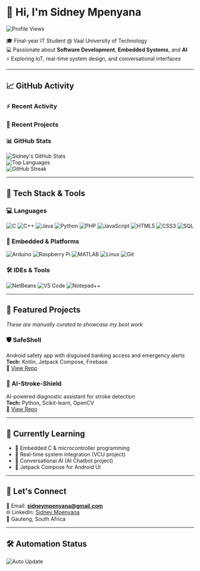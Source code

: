 # 👋 Hi, I'm Sidney Mpenyana

![Profile Views](https://komarev.com/ghpvc/?username=SIDNEY081&color=blue)

🎓 Final-year IT Student @ Vaal University of Technology  
💻 Passionate about **Software Development**, **Embedded Systems**, and **AI**  
⚡ Exploring IoT, real-time system design, and conversational interfaces  

---

## 📈 GitHub Activity

### ⚡ Recent Activity


### 🚀 Recent Projects


### 📊 GitHub Stats

![Sidney's GitHub Stats](https://github-readme-stats.vercel.app/api?username=SIDNEY081&show_icons=true&theme=radical)  
![Top Languages](https://github-readme-stats.vercel.app/api/top-langs/?username=SIDNEY081&layout=compact&langs_count=10&theme=radical)  
![GitHub Streak](https://github-readme-streak-stats.herokuapp.com/?user=SIDNEY081&theme=radical)

---

## 🔧 Tech Stack & Tools

### 💻 Languages
![C](https://img.shields.io/badge/-C-00599C?style=flat&logo=c&logoColor=white)
![C++](https://img.shields.io/badge/-C++-00599C?style=flat&logo=cpp&logoColor=white)
![Java](https://img.shields.io/badge/-Java-007396?style=flat&logo=java&logoColor=white)
![Python](https://img.shields.io/badge/-Python-3776AB?style=flat&logo=python&logoColor=white)
![PHP](https://img.shields.io/badge/-PHP-777BB4?style=flat&logo=php&logoColor=white)
![JavaScript](https://img.shields.io/badge/-JavaScript-F7DF1E?style=flat&logo=javascript&logoColor=black)
![HTML5](https://img.shields.io/badge/-HTML5-E34F26?style=flat&logo=html5&logoColor=white)
![CSS3](https://img.shields.io/badge/-CSS3-1572B6?style=flat&logo=css3&logoColor=white)
![SQL](https://img.shields.io/badge/-SQL-003B57?style=flat&logo=postgresql&logoColor=white)

### 🔌 Embedded & Platforms
![Arduino](https://img.shields.io/badge/-Arduino-00979D?style=flat&logo=arduino&logoColor=white)
![Raspberry Pi](https://img.shields.io/badge/-Raspberry%20Pi-A22846?style=flat&logo=raspberrypi&logoColor=white)
![MATLAB](https://img.shields.io/badge/-MATLAB-FF8000?style=flat&logo=Mathworks&logoColor=white)
![Linux](https://img.shields.io/badge/-Linux-FCC624?style=flat&logo=linux&logoColor=black)
![Git](https://img.shields.io/badge/-Git-F05032?style=flat&logo=git&logoColor=white)

### 🛠️ IDEs & Tools
![NetBeans](https://img.shields.io/badge/-NetBeans-1B6AC6?style=flat&logo=apachenetbeanside&logoColor=white)
![VS Code](https://img.shields.io/badge/-VS%20Code-007ACC?style=flat&logo=visualstudiocode&logoColor=white)
![Notepad++](https://img.shields.io/badge/-Notepad++-90E59A?style=flat&logo=notepadplusplus&logoColor=black)

---

## 🎯 Featured Projects

*These are manually curated to showcase my best work*

### 🛡️ SafeShell
Android safety app with disguised banking access and emergency alerts  
**Tech:** Kotlin, Jetpack Compose, Firebase  
🔗 [View Repo](https://github.com/SIDNEY081/SafeShell)

### 🧠 AI-Stroke-Shield
AI-powered diagnostic assistant for stroke detection  
**Tech:** Python, Scikit-learn, OpenCV  
🔗 [View Repo](https://github.com/SIDNEY081/AI-Stroke-Shield)

---

## 🧠 Currently Learning

- 🔧 Embedded C & microcontroller programming  
- 📡 Real-time system integration (VCU project)  
- 🤖 Conversational AI (AI Chatbot project)  
- 🧩 Jetpack Compose for Android UI  

---

## 🤝 Let's Connect

📧 Email: **sidneympenyana@gmail.com**  
🌐 LinkedIn: [Sidney Mpenyana](https://www.linkedin.com/in/sidney-mpenyana-891091147/)  
📍 Gauteng, South Africa

---

## 🛠️ Automation Status

![Auto Update](https://github.com/SIDNEY081/SIDNEY081/actions/workflows/update-profile.yml/badge.svg)
